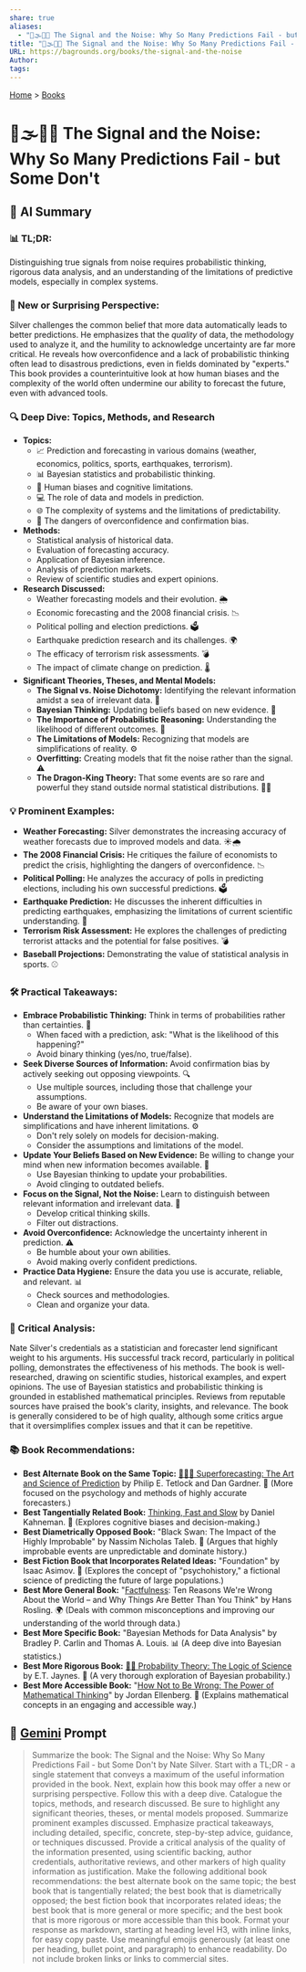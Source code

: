 ```yaml
---
share: true
aliases:
  - "📡🌫️🔮🎲 The Signal and the Noise: Why So Many Predictions Fail - but Some Don't"
title: "📡🌫️🔮🎲 The Signal and the Noise: Why So Many Predictions Fail - but Some Don't"
URL: https://bagrounds.org/books/the-signal-and-the-noise
Author: 
tags: 
---
```

[Home](../index.md) > [Books](./index.md)  
# 📡🌫️🔮🎲 The Signal and the Noise: Why So Many Predictions Fail - but Some Don't  
## 🤖 AI Summary  
### 📊 TL;DR:  
Distinguishing true signals from noise requires probabilistic thinking, rigorous data analysis, and an understanding of the limitations of predictive models, especially in complex systems.  
  
### 🤯 New or Surprising Perspective:  
Silver challenges the common belief that more data automatically leads to better predictions. He emphasizes that the *quality* of data, the methodology used to analyze it, and the humility to acknowledge uncertainty are far more critical. He reveals how overconfidence and a lack of probabilistic thinking often lead to disastrous predictions, even in fields dominated by "experts." This book provides a counterintuitive look at how human biases and the complexity of the world often undermine our ability to forecast the future, even with advanced tools.  
  
### 🔍 Deep Dive: Topics, Methods, and Research  
* **Topics:**  
    * 📈 Prediction and forecasting in various domains (weather, economics, politics, sports, earthquakes, terrorism).  
    * 📊 Bayesian statistics and probabilistic thinking.  
    * 🧠 Human biases and cognitive limitations.  
    * 💻 The role of data and models in prediction.  
    * 🌐 The complexity of systems and the limitations of predictability.  
    * 🚨 The dangers of overconfidence and confirmation bias.  
* **Methods:**  
    * Statistical analysis of historical data.  
    * Evaluation of forecasting accuracy.  
    * Application of Bayesian inference.  
    * Analysis of prediction markets.  
    * Review of scientific studies and expert opinions.  
* **Research Discussed:**  
    * Weather forecasting models and their evolution. 🌦️  
    * Economic forecasting and the 2008 financial crisis. 📉  
    * Political polling and election predictions. 🗳️  
    * Earthquake prediction research and its challenges. 🌍  
    * The efficacy of terrorism risk assessments. 💣  
    * The impact of climate change on prediction. 🌡️  
* **Significant Theories, Theses, and Mental Models:**  
    * **The Signal vs. Noise Dichotomy:** Identifying the relevant information amidst a sea of irrelevant data. 🌊  
    * **Bayesian Thinking:** Updating beliefs based on new evidence. 🔄  
    * **The Importance of Probabilistic Reasoning:** Understanding the likelihood of different outcomes. 🎲  
    * **The Limitations of Models:** Recognizing that models are simplifications of reality. ⚙️  
    * **Overfitting:** Creating models that fit the noise rather than the signal. ⚠️  
    * **The Dragon-King Theory:** That some events are so rare and powerful they stand outside normal statistical distributions. 🐲👑  
  
### 💡 Prominent Examples:  
* **Weather Forecasting:** Silver demonstrates the increasing accuracy of weather forecasts due to improved models and data. ☀️🌧️  
* **The 2008 Financial Crisis:** He critiques the failure of economists to predict the crisis, highlighting the dangers of overconfidence. 📉  
* **Political Polling:** He analyzes the accuracy of polls in predicting elections, including his own successful predictions. 🗳️  
* **Earthquake Prediction:** He discusses the inherent difficulties in predicting earthquakes, emphasizing the limitations of current scientific understanding. 🌋  
* **Terrorism Risk Assessment:** He explores the challenges of predicting terrorist attacks and the potential for false positives. 💣  
* **Baseball Projections:** Demonstrating the value of statistical analysis in sports. ⚾  
  
### 🛠️ Practical Takeaways:  
* **Embrace Probabilistic Thinking:** Think in terms of probabilities rather than certainties. 🎲  
    * When faced with a prediction, ask: "What is the likelihood of this happening?"  
    * Avoid binary thinking (yes/no, true/false).  
* **Seek Diverse Sources of Information:** Avoid confirmation bias by actively seeking out opposing viewpoints. 🔍  
    * Use multiple sources, including those that challenge your assumptions.  
    * Be aware of your own biases.  
* **Understand the Limitations of Models:** Recognize that models are simplifications and have inherent limitations. ⚙️  
    * Don't rely solely on models for decision-making.  
    * Consider the assumptions and limitations of the model.  
* **Update Your Beliefs Based on New Evidence:** Be willing to change your mind when new information becomes available. 🔄  
    * Use Bayesian thinking to update your probabilities.  
    * Avoid clinging to outdated beliefs.  
* **Focus on the Signal, Not the Noise:** Learn to distinguish between relevant information and irrelevant data. 🌊  
    * Develop critical thinking skills.  
    * Filter out distractions.  
* **Avoid Overconfidence:** Acknowledge the uncertainty inherent in prediction. ⚠️  
    * Be humble about your own abilities.  
    * Avoid making overly confident predictions.  
* **Practice Data Hygiene:** Ensure the data you use is accurate, reliable, and relevant. 📊  
    * Check sources and methodologies.  
    * Clean and organize your data.  
  
### 🧐 Critical Analysis:  
Nate Silver's credentials as a statistician and forecaster lend significant weight to his arguments. His successful track record, particularly in political polling, demonstrates the effectiveness of his methods. The book is well-researched, drawing on scientific studies, historical examples, and expert opinions. The use of Bayesian statistics and probabilistic thinking is grounded in established mathematical principles. Reviews from reputable sources have praised the book's clarity, insights, and relevance. The book is generally considered to be of high quality, although some critics argue that it oversimplifies complex issues and that it can be repetitive.  
  
### 📚 Book Recommendations:  
* **Best Alternate Book on the Same Topic:** [🔮🎨🔬 Superforecasting: The Art and Science of Prediction](./superforecasting-the-art-and-science-of-prediction.md) by Philip E. Tetlock and Dan Gardner. 🔮 (More focused on the psychology and methods of highly accurate forecasters.)  
* **Best Tangentially Related Book:** [Thinking, Fast and Slow](./thinking-fast-and-slow.md) by Daniel Kahneman. 🧠 (Explores cognitive biases and decision-making.)  
* **Best Diametrically Opposed Book:** "Black Swan: The Impact of the Highly Improbable" by Nassim Nicholas Taleb. 🦢 (Argues that highly improbable events are unpredictable and dominate history.)  
* **Best Fiction Book that Incorporates Related Ideas:** "Foundation" by Isaac Asimov. 🌌 (Explores the concept of "psychohistory," a fictional science of predicting the future of large populations.)  
* **Best More General Book:** "[Factfulness](./factfulness.md): Ten Reasons We're Wrong About the World – and Why Things Are Better Than You Think" by Hans Rosling. 🌍 (Deals with common misconceptions and improving our understanding of the world through data.)  
* **Best More Specific Book:** "Bayesian Methods for Data Analysis" by Bradley P. Carlin and Thomas A. Louis. 📊 (A deep dive into Bayesian statistics.)  
* **Best More Rigorous Book:** [🎲🧮 Probability Theory: The Logic of Science](./probability-theory.md) by E.T. Jaynes. 🔬 (A very thorough exploration of Bayesian probability.)  
* **Best More Accessible Book:** "[How Not to Be Wrong: The Power of Mathematical Thinking](./how-not-to-be-wrong.md)" by Jordan Ellenberg. 📐 (Explains mathematical concepts in an engaging and accessible way.)  
  
## 💬 [Gemini](https://gemini.google.com) Prompt  
> Summarize the book: The Signal and the Noise: Why So Many Predictions Fail - but Some Don't by Nate Silver. Start with a TL;DR - a single statement that conveys a maximum of the useful information provided in the book. Next, explain how this book may offer a new or surprising perspective. Follow this with a deep dive. Catalogue the topics, methods, and research discussed. Be sure to highlight any significant theories, theses, or mental models proposed. Summarize prominent examples discussed. Emphasize practical takeaways, including detailed, specific, concrete, step-by-step advice, guidance, or techniques discussed. Provide a critical analysis of the quality of the information presented, using scientific backing, author credentials, authoritative reviews, and other markers of high quality information as justification. Make the following additional book recommendations: the best alternate book on the same topic; the best book that is tangentially related; the best book that is diametrically opposed; the best fiction book that incorporates related ideas; the best book that is more general or more specific; and the best book that is more rigorous or more accessible than this book. Format your response as markdown, starting at heading level H3, with inline links, for easy copy paste. Use meaningful emojis generously (at least one per heading, bullet point, and paragraph) to enhance readability. Do not include broken links or links to commercial sites.